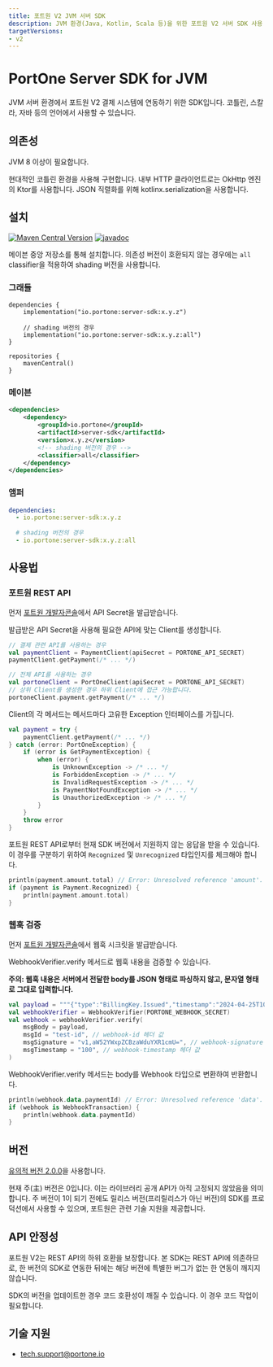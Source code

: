 ```yaml
---
title: 포트원 V2 JVM 서버 SDK
description: JVM 환경(Java, Kotlin, Scala 등)을 위한 포트원 V2 서버 SDK 사용 방법을 안내합니다.
targetVersions:
- v2
---
```


# PortOne Server SDK for JVM

JVM 서버 환경에서 포트원 V2 결제 시스템에 연동하기 위한 SDK입니다. 코틀린,
스칼라, 자바 등의 언어에서 사용할 수 있습니다.

## 의존성

JVM 8 이상이 필요합니다.

현대적인 코틀린 환경을 사용해 구현합니다. 내부 HTTP 클라이언트로는 OkHttp 엔진의
Ktor를 사용합니다. JSON 직렬화를 위해 kotlinx.serialization을 사용합니다.

## 설치

[![Maven Central Version](https://img.shields.io/maven-central/v/io.portone/server-sdk)](https://central.sonatype.com/artifact/io.portone/server-sdk)
[![javadoc](https://javadoc.io/badge2/io.portone/server-sdk/javadoc.svg)](https://javadoc.io/doc/io.portone/server-sdk)

메이븐 중앙 저장소를 통해 설치합니다.
의존성 버전이 호환되지 않는 경우에는 `all` classifier을 적용하여 shading 버전을 사용합니다.

### 그래들

```Gradle Kotlin DSL
dependencies {
    implementation("io.portone:server-sdk:x.y.z")
    
    // shading 버전의 경우
    implementation("io.portone:server-sdk:x.y.z:all")
}

repositories {
    mavenCentral()
}
```

### 메이븐

```XML
<dependencies>
    <dependency>
        <groupId>io.portone</groupId>
        <artifactId>server-sdk</artifactId>
        <version>x.y.z</version>
        <!-- shading 버전의 경우 -->
        <classifier>all</classifier>
    </dependency>
</dependencies>
```

### 앰퍼

```YAML
dependencies:
  - io.portone:server-sdk:x.y.z
  
  # shading 버전의 경우
  - io.portone:server-sdk:x.y.z:all
```

## 사용법

### 포트원 REST API

먼저 [포트원 개발자콘솔](https://admin.portone.io/integration-v2/manage/api-keys?version=v2)에서 API Secret을 발급받습니다.

발급받은 API Secret을 사용해 필요한 API에 맞는 Client를 생성합니다.

```kotlin
// 결제 관련 API를 사용하는 경우
val paymentClient = PaymentClient(apiSecret = PORTONE_API_SECRET)
paymentClient.getPayment(/* ... */)

// 전체 API를 사용하는 경우
val portoneClient = PortOneClient(apiSecret = PORTONE_API_SECRET)
// 상위 Client를 생성한 경우 하위 Client에 접근 가능합니다.
portoneClient.payment.getPayment(/* ... */)
```

Client의 각 메서드는 메서드마다 고유한 Exception 인터페이스를 가집니다.

```kotlin
val payment = try {
    paymentClient.getPayment(/* ... */)
} catch (error: PortOneException) {
    if (error is GetPaymentException) {
        when (error) {
            is UnknownException -> /* ... */
            is ForbiddenException -> /* ... */
            is InvalidRequestException -> /* ... */
            is PaymentNotFoundException -> /* ... */
            is UnauthorizedException -> /* ... */
        }
    }
    throw error
}
```

포트원 REST API로부터 현재 SDK 버전에서 지원하지 않는 응답을 받을 수 있습니다.
이 경우를 구분하기 위하여 `Recognized` 및 `Unrecognized` 타입인지를 체크해야 합니다.

```kotlin
println(payment.amount.total) // Error: Unresolved reference 'amount'.
if (payment is Payment.Recognized) {
    println(payment.amount.total)
}
```

### 웹훅 검증

먼저 [포트원 개발자콘솔](https://admin.portone.io/integration-v2/manage/webhook?version=V2)에서 웹훅 시크릿을 발급받습니다.

WebhookVerifier.verify 메서드로 웹훅 내용을 검증할 수 있습니다.

**주의: 웹훅 내용은 서버에서 전달한 body를 JSON 형태로 파싱하지 않고, 문자열 형태로 그대로 입력합니다.**

```kotlin
val payload = """{"type":"BillingKey.Issued","timestamp":"2024-04-25T10:00:00.000Z","data":{"storeId":"store-61e0db3d-b967-47db-8b50-96002da90d55","billingKey":"billing-key-75ae3cab-6afe-422d-bf34-3a7b1762451d"}}"""
val webhookVerifier = WebhookVerifier(PORTONE_WEBHOOK_SECRET)
val webhook = webhookVerifier.verify(
    msgBody = payload,
    msgId = "test-id", // webhook-id 헤더 값
    msgSignature = "v1,aW52YWxpZCBzaWduYXR1cmU=", // webhook-signature 헤더 값
    msgTimestamp = "100", // webhook-timestamp 헤더 값
)
```

WebhookVerifier.verify 메서드는 body를 Webhook 타입으로 변환하여 반환합니다.

```kotlin
println(webhook.data.paymentId) // Error: Unresolved reference 'data'.
if (webhook is WebhookTransaction) {
    println(webhook.data.paymentId)
}
```

## 버전

[유의적 버전 2.0.0](https://semver.org/spec/v2.0.0.html)을 사용합니다.

현재 주(主) 버전은 0입니다. 이는 라이브러리 공개 API가 아직 고정되지 않았음을
의미합니다. 주 버전이 1이 되기 전에도 릴리스 버전(프리릴리스가 아닌 버전)의
SDK를 프로덕션에서 사용할 수 있으며, 포트원은 관련 기술 지원을 제공합니다.

## API 안정성

포트원 V2는 REST API의 하위 호환을 보장합니다. 본 SDK는 REST API에 의존하므로,
한 버전의 SDK로 연동한 뒤에는 해당 버전에 특별한 버그가 없는 한 연동이 깨지지
않습니다.

SDK의 버전을 업데이트한 경우 코드 호환성이 깨질 수 있습니다. 이 경우 코드 작업이
필요합니다.

## 기술 지원

- tech.support@portone.io
